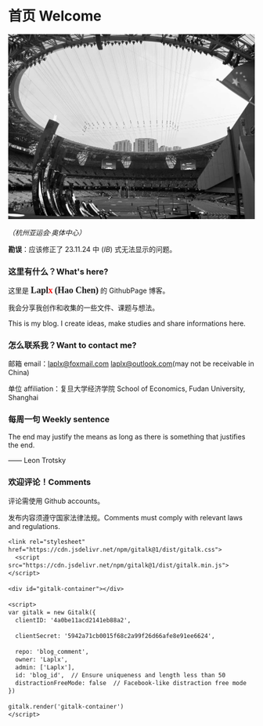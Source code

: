 # 首页 Welcome

![](./introg.jpg)

*（杭州亚运会·奥体中心）*

**勘误**：应该修正了 23.11.24 中 $(IB)$ 式无法显示的问题。

### 这里有什么？What's here?

这里是 <font face="Consolas" size=4><b>Lapl</b></font><font face="Consolas" size=4 color="red"><b>x</b></font> <font face="Consolas" size=4><b>(Hao Chen)</b></font> 的 GithubPage 博客。

我会分享我创作和收集的一些文件、课题与想法。

This is my blog. I create ideas, make studies and share informations here.

### 怎么联系我？Want to contact me?

邮箱 email：laplx@foxmail.com  laplx@outlook.com(may not be receivable in China)

单位 affiliation：复旦大学经济学院 School of Economics, Fudan University, Shanghai

### 每周一句  Weekly sentence

The end may justify the means as long as there is something that justifies the end.

—— Leon Trotsky

### 欢迎评论！Comments

评论需使用 Github accounts。

发布内容须遵守国家法律法规。Comments must comply with relevant laws and regulations.


```{div}
<link rel="stylesheet" href="https://cdn.jsdelivr.net/npm/gitalk@1/dist/gitalk.css">
  <script src="https://cdn.jsdelivr.net/npm/gitalk@1/dist/gitalk.min.js"></script>

<div id="gitalk-container"></div>

<script>
var gitalk = new Gitalk({
  clientID: '4a0be11acd2141eb88a2',

  clientSecret: '5942a71cb0015f68c2a99f26d66afe8e91ee6624',

  repo: 'blog_comment',
  owner: 'Laplx',
  admin: ['Laplx'],
  id: 'blog_id',  // Ensure uniqueness and length less than 50
  distractionFreeMode: false  // Facebook-like distraction free mode
})

gitalk.render('gitalk-container')
</script>
```

